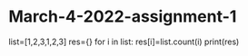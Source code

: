 # March-4-2022-assignment-1
list=[1,2,3,1,2,3]
res={}
for i in list:
      res[i]=list.count(i)
print(res)
